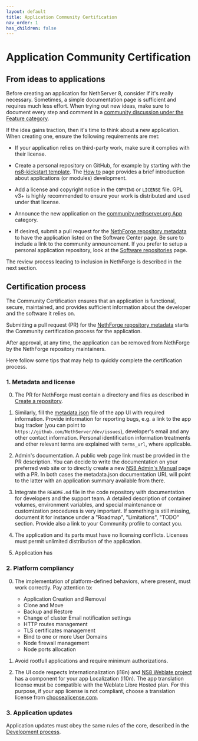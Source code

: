 ```yaml
---
layout: default
title: Application Community Certification
nav_order: 1
has_children: false
---
```


# Application Community Certification

## From ideas to applications

Before creating an application for NethServer 8, consider if it's really
necessary. Sometimes, a simple documentation page is sufficient and
requires much less effort. When trying out new ideas, make sure to
document every step and comment in a [community discussion under the
Feature category](http://community.nethserver.org/c/feature).

If the idea gains traction, then it's time to think about a new
application. When creating one, ensure the following requirements are met:

- If your application relies on third-party work, make sure it complies
  with their license.

- Create a personal repository on GitHub, for example by starting with the
  [ns8-kickstart
  template](https://github.com/new?template_name=ns8-kickstart&template_owner=NethServer).
  The [How to](../new_module) page provides a brief introduction about
  applications (or modules) development.

- Add a license and copyright notice in the `COPYING` or `LICENSE` file.
  GPL v3+ is highly recommended to ensure your work is distributed and
  used under that license.

- Announce the new application on the [community.nethserver.org
  App](http://community.nethserver.org/c/app) category.

- If desired, submit a pull request for the [NethForge repository
  metadata](https://github.com/NethServer/ns8-nethforge/) to have the
  application listed on the Software Center page. Be sure to include a
  link to the community announcement. If you prefer to setup a personal
  application repository, look at the [Software
  repositories](../../core/software_repositories/) page.

The review process leading to inclusion in NethForge is described in the
next section.

## Certification process

The Community Certification ensures that an application is functional,
secure, maintained, and provides sufficient information about the
developer and the software it relies on.

Submitting a pull request (PR) for the [NethForge repository
metadata](https://github.com/NethServer/ns8-nethforge/) starts the
Community certification process for the application.

After approval, at any time, the application can be removed from NethForge
by the NethForge repository maintainers.

Here follow some tips that may help to quickly complete the certification
process.

### 1. Metadata and license

0. The PR for NethForge must contain a directory and files as described in
   [Create a
   repository](../../core/software_repositories#create-a-repository).

0. Similarly, fill the [metadata.json](../metadata/) file of the app UI
   with required information. Provide information for reporting bugs, e.g.
   a link to the app bug tracker (you can point to
   `https://github.com/NethServer/dev/issues`), developer's email and any
   other contact information. Personal identification information
   treatments and other relevant terms are explained with `terms_url`,
   where applicable.

0. Admin's documentation. A public web page link must be provided in the
   PR description. You can decide to write the documentation on your
   preferred web site or to directly create a new [NS8 Admin's
   Manual](https://github.com/NethServer/ns8-docs/) page with a PR. In
   both cases the metadata.json documentation URL will point to the latter
   with an application summary available from there.

0. Integrate the `README.md` file in the code repository with
   documentation for developers and the support team. A detailed
   description of container volumes, environment variables, and special
   maintenance or customization procedures is very important. If something
   is still missing, document it for instance under a "Roadmap",
   "Limitations", "TODO" section. Provide also a link to your Community
   profile to contact you.

0. The application and its parts must have no licensing conflicts.
   Licenses must permit unlimited distribution of the application.

5. Application has 

### 2. Platform compliancy

0. The implementation of platform-defined behaviors, where present, must work
   correctly. Pay attention to:

    - Application Creation and Removal
    - Clone and Move
    - Backup and Restore
    - Change of cluster Email notification settings
    - HTTP routes management
    - TLS certificates management
    - Bind to one or more User Domains
    - Node firewall management
    - Node ports allocation

0. Avoid rootfull applications and require minimum authorizations.

0. The UI code respects Internationalization (i18n) and [NS8 Weblate
   project](https://hosted.weblate.org/projects/ns8/) has a component for
   your app Localization (l10n). The app translation license must be
   compatible with the Weblate Libre Hosted plan. For this purpose, if
   your app license is not compliant, choose a translation license from
   [choosealicense.com](https://choosealicense.com/).

### 3. Application updates

Application updates must obey the same rules of the core, described in the
[Development process](../../development_process#update-rules).
